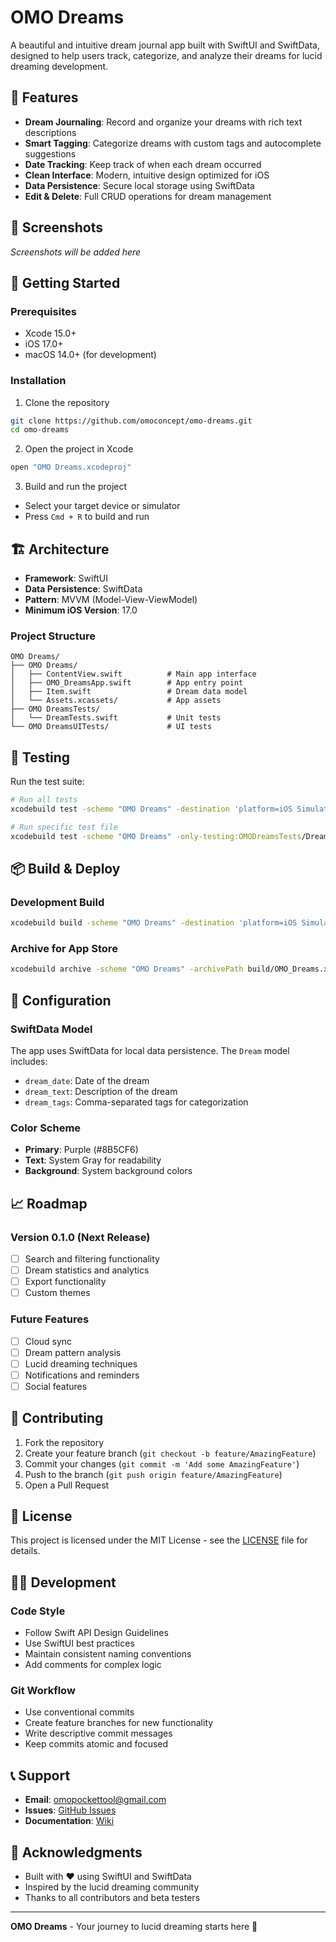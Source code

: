 # OMO Dreams

A beautiful and intuitive dream journal app built with SwiftUI and SwiftData, designed to help users track, categorize, and analyze their dreams for lucid dreaming development.

## 🌙 Features

- **Dream Journaling**: Record and organize your dreams with rich text descriptions
- **Smart Tagging**: Categorize dreams with custom tags and autocomplete suggestions
- **Date Tracking**: Keep track of when each dream occurred
- **Clean Interface**: Modern, intuitive design optimized for iOS
- **Data Persistence**: Secure local storage using SwiftData
- **Edit & Delete**: Full CRUD operations for dream management

## 📱 Screenshots

*Screenshots will be added here*

## 🚀 Getting Started

### Prerequisites

- Xcode 15.0+
- iOS 17.0+
- macOS 14.0+ (for development)

### Installation

1. Clone the repository
```bash
git clone https://github.com/omoconcept/omo-dreams.git
cd omo-dreams
```

2. Open the project in Xcode
```bash
open "OMO Dreams.xcodeproj"
```

3. Build and run the project
- Select your target device or simulator
- Press `Cmd + R` to build and run

## 🏗️ Architecture

- **Framework**: SwiftUI
- **Data Persistence**: SwiftData
- **Pattern**: MVVM (Model-View-ViewModel)
- **Minimum iOS Version**: 17.0

### Project Structure

```
OMO Dreams/
├── OMO Dreams/
│   ├── ContentView.swift          # Main app interface
│   ├── OMO_DreamsApp.swift        # App entry point
│   ├── Item.swift                 # Dream data model
│   └── Assets.xcassets/           # App assets
├── OMO DreamsTests/
│   └── DreamTests.swift           # Unit tests
└── OMO DreamsUITests/             # UI tests
```

## 🧪 Testing

Run the test suite:

```bash
# Run all tests
xcodebuild test -scheme "OMO Dreams" -destination 'platform=iOS Simulator,name=iPhone 15'

# Run specific test file
xcodebuild test -scheme "OMO Dreams" -only-testing:OMODreamsTests/DreamTests
```

## 📦 Build & Deploy

### Development Build
```bash
xcodebuild build -scheme "OMO Dreams" -destination 'platform=iOS Simulator,name=iPhone 15'
```

### Archive for App Store
```bash
xcodebuild archive -scheme "OMO Dreams" -archivePath build/OMO_Dreams.xcarchive
```

## 🔧 Configuration

### SwiftData Model
The app uses SwiftData for local data persistence. The `Dream` model includes:
- `dream_date`: Date of the dream
- `dream_text`: Description of the dream
- `dream_tags`: Comma-separated tags for categorization

### Color Scheme
- **Primary**: Purple (#8B5CF6)
- **Text**: System Gray for readability
- **Background**: System background colors

## 📈 Roadmap

### Version 0.1.0 (Next Release)
- [ ] Search and filtering functionality
- [ ] Dream statistics and analytics
- [ ] Export functionality
- [ ] Custom themes

### Future Features
- [ ] Cloud sync
- [ ] Dream pattern analysis
- [ ] Lucid dreaming techniques
- [ ] Notifications and reminders
- [ ] Social features

## 🤝 Contributing

1. Fork the repository
2. Create your feature branch (`git checkout -b feature/AmazingFeature`)
3. Commit your changes (`git commit -m 'Add some AmazingFeature'`)
4. Push to the branch (`git push origin feature/AmazingFeature`)
5. Open a Pull Request

## 📄 License

This project is licensed under the MIT License - see the [LICENSE](LICENSE) file for details.

## 👨‍💻 Development

### Code Style
- Follow Swift API Design Guidelines
- Use SwiftUI best practices
- Maintain consistent naming conventions
- Add comments for complex logic

### Git Workflow
- Use conventional commits
- Create feature branches for new functionality
- Write descriptive commit messages
- Keep commits atomic and focused

## 📞 Support

- **Email**: omopockettool@gmail.com
- **Issues**: [GitHub Issues](https://github.com/omoconcept/omo-dreams/issues)
- **Documentation**: [Wiki](https://github.com/omoconcept/omo-dreams/wiki)

## 🙏 Acknowledgments

- Built with ❤️ using SwiftUI and SwiftData
- Inspired by the lucid dreaming community
- Thanks to all contributors and beta testers

---

**OMO Dreams** - Your journey to lucid dreaming starts here 🌙 